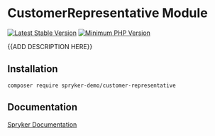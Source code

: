 # CustomerRepresentative Module
[![Latest Stable Version](https://poser.pugx.org/spryker-demo/customer-representative/v/stable.svg)](https://packagist.org/packages/spryker-demo/customer-representative)
[![Minimum PHP Version](https://img.shields.io/badge/php-%3E%3D%207.4-8892BF.svg)](https://php.net/)

{{ADD DESCRIPTION HERE}}

## Installation

```
composer require spryker-demo/customer-representative
```

## Documentation

[Spryker Documentation](https://academy.spryker.com/developing_with_spryker/module_guide/modules.html)
